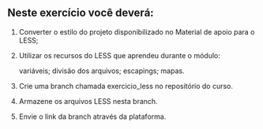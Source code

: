 ## Neste exercício você deverá:
1) Converter o estilo do projeto disponibilizado no Material de apoio para o LESS;
2) Utilizar os recursos do LESS que aprendeu durante o módulo:

    variáveis;
    divisão dos arquivos;
    escapings;
    mapas.

3) Crie uma branch chamada exercicio_less no repositório do curso.
4) Armazene os arquivos LESS nesta branch.
5) Envie o link da branch através da plataforma.